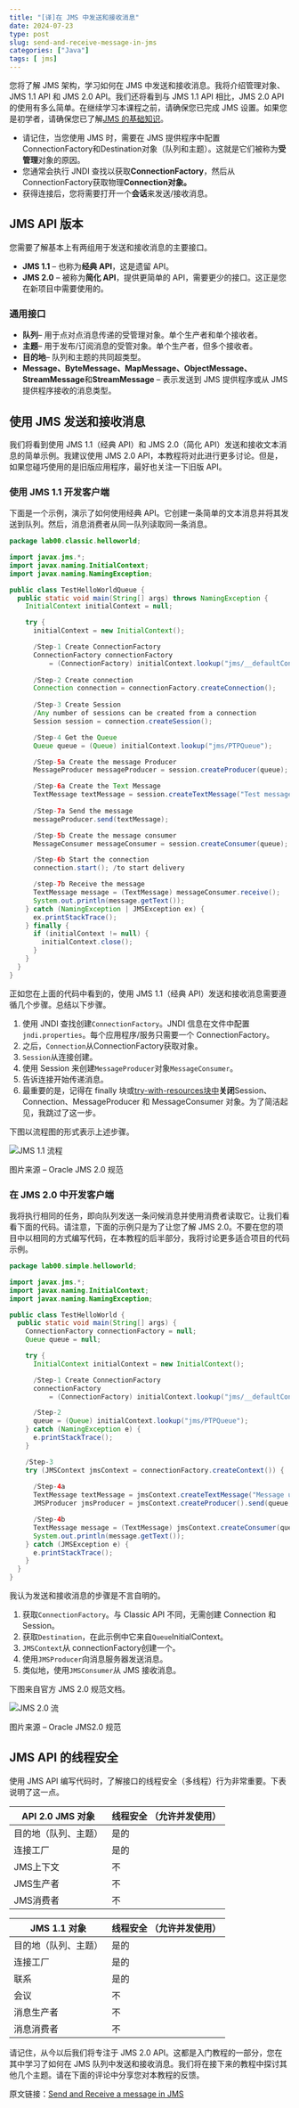 ```yaml
---
title: "[译]在 JMS 中发送和接收消息"
date: 2024-07-23
type: post
slug: send-and-receive-message-in-jms
categories: ["Java"]
tags: [ jms]
---
```


您将了解 JMS 架构，学习如何在 JMS 中发送和接收消息。我将介绍管理对象、JMS 1.1 API 和 JMS 2.0 API。我们还将看到与 JMS 1.1 API 相比，JMS 2.0 API 的使用有多么简单。在继续学习本课程之前，请确保您已完成 JMS 设置。如果您是初学者，请确保您已了解[JMS 的基础知识](https://jstobigdata.com/jms/jms-introduction-java-message-service/)。

- 请记住，当您使用 JMS 时，需要在 JMS 提供程序中配置ConnectionFactory和Destination对象（队列和主题）。这就是它们被称为**受管理**对象的原因。
- 您通常会执行 JNDI 查找以获取**ConnectionFactory**，然后从 ConnectionFactory获取物理**Connection对象。**
- 获得连接后，您将需要打开一个**会话**来发送/接收消息。

## JMS API 版本

您需要了解基本上有两组用于发送和接收消息的主要接口。

- **JMS 1.1** – 也称为**经典 API**，这是遗留 API。
- **JMS 2.0** – 被称为**简化 API**，提供更简单的 API，需要更少的接口。这正是您在新项目中需要使用的。

### 通用接口

- **队列**– 用于点对点消息传递的受管理对象。单个生产者和单个接收者。
- **主题**– 用于发布/订阅消息的受管对象。单个生产者，但多个接收者。
- **目的地**– 队列和主题的共同超类型。
- **Message、ByteMessage、MapMessage、ObjectMessage、StreamMessage**和**StreamMessage** – 表示发送到 JMS 提供程序或从 JMS 提供程序接收的消息类型。

## 使用 JMS 发送和接收消息

我们将看到使用 JMS 1.1（经典 API）和 JMS 2.0（简化 API）发送和接收文本消息的简单示例。我建议使用 JMS 2.0 API，本教程将对此进行更多讨论。但是，如果您碰巧使用的是旧版应用程序，最好也关注一下旧版 API。

### 使用 JMS 1.1 开发客户端

下面是一个示例，演示了如何使用经典 API。它创建一条简单的文本消息并将其发送到队列。然后，消息消费者从同一队列读取同一条消息。

```Java
package lab00.classic.helloworld;

import javax.jms.*;
import javax.naming.InitialContext;
import javax.naming.NamingException;

public class TestHelloWorldQueue {
  public static void main(String[] args) throws NamingException {
    InitialContext initialContext = null;

    try {
      initialContext = new InitialContext();

      /Step-1 Create ConnectionFactory
      ConnectionFactory connectionFactory
          = (ConnectionFactory) initialContext.lookup("jms/__defaultConnectionFactory");
 
      /Step-2 Create connection
      Connection connection = connectionFactory.createConnection();
 
      /Step-3 Create Session
      /Any number of sessions can be created from a connection
      Session session = connection.createSession();

      /Step-4 Get the Queue
      Queue queue = (Queue) initialContext.lookup("jms/PTPQueue");

      /Step-5a Create the message Producer
      MessageProducer messageProducer = session.createProducer(queue);

      /Step-6a Create the Text Message
      TextMessage textMessage = session.createTextMessage("Test message - Hello");
 
      /Step-7a Send the message
      messageProducer.send(textMessage);

      /Step-5b Create the message consumer
      MessageConsumer messageConsumer = session.createConsumer(queue);

      /Step-6b Start the connection
      connection.start(); /to start delivery

      /step-7b Receive the message
      TextMessage message = (TextMessage) messageConsumer.receive();
      System.out.println(message.getText());
    } catch (NamingException | JMSException ex) {
      ex.printStackTrace();
    } finally {
      if (initialContext != null) {
        initialContext.close();
      }
    }
  }
}
```

正如您在上面的代码中看到的，使用 JMS 1.1（经典 API）发送和接收消息需要遵循几个步骤。总结以下步骤。

1. 使用 JNDI 查找创建`ConnectionFactory`。JNDI 信息在文件中配置`jndi.properties`。每个应用程序/服务只需要一个 ConnectionFactory。
2. 之后，`Connection`从ConnectionFactory获取对象。
3. `Session`从连接创建。
4. 使用 Session 来创建`MessageProducer`对象`MessageConsumer`。
5. 告诉连接开始传递消息。
6. 最重要的是，记得在 finally 块或[try-with-resources块中](https://docs.oracle.com/javase/tutorial/essential/exceptions/tryResourceClose.html)**关闭**Session、Connection、MessageProducer 和 MessageConsumer 对象。为了简洁起见，我跳过了这一步。

下图以流程图的形式表示上述步骤。

![JMS 1.1 流程](../../../static/images/JMS-1.1-Specification-min.webp)

图片来源 – Oracle JMS 2.0 规范

### 在 JMS 2.0 中开发客户端

我将执行相同的任务，即向队列发送一条问候消息并使用消费者读取它。让我们看看下面的代码。请注意，下面的示例只是为了让您了解 JMS 2.0。不要在您的项目中以相同的方式编写代码，在本教程的后半部分，我将讨论更多适合项目的代码示例。

```java
package lab00.simple.helloworld;

import javax.jms.*;
import javax.naming.InitialContext;
import javax.naming.NamingException;

public class TestHelloWorld {
  public static void main(String[] args) {
    ConnectionFactory connectionFactory = null;
    Queue queue = null;

    try {
      InitialContext initialContext = new InitialContext();

      /Step-1 Create ConnectionFactory
      connectionFactory
          = (ConnectionFactory) initialContext.lookup("jms/__defaultConnectionFactory");

      /Step-2
      queue = (Queue) initialContext.lookup("jms/PTPQueue");
    } catch (NamingException e) {
      e.printStackTrace();
    }

    /Step-3
    try (JMSContext jmsContext = connectionFactory.createContext()) {
 
      /Step-4a
      TextMessage textMessage = jmsContext.createTextMessage("Message using JMS 2.0");
      JMSProducer jmsProducer = jmsContext.createProducer().send(queue, textMessage);

      /Step-4b
      TextMessage message = (TextMessage) jmsContext.createConsumer(queue).receive();
      System.out.println(message.getText());
    } catch (JMSException e) {
      e.printStackTrace();
    }
  }
}
```

我认为发送和接收消息的步骤是不言自明的。

1. 获取`ConnectionFactory`。与 Classic API 不同，无需创建 Connection 和 Session。
2. 获取`Destination`，在此示例中它来自`Queue`InitialContext。
3. `JMSContext`从 connectionFactory创建一个。
4. 使用`JMSProducer`向消息服务器发送消息。
5. 类似地，使用`JMSConsumer`从 JMS 接收消息。

下图来自官方 JMS 2.0 规范文档。

![JMS 2.0 流](../../../static/images/JMS-2.0-Specification-min.webp)

图片来源 – Oracle JMS2.0 规范

## JMS API 的线程安全

使用 JMS API 编写代码时，了解接口的线程安全（多线程）行为非常重要。下表说明了这一点。

| **API 2.0 JMS 对象** | **线程安全** （允许并发使用） |
| -------------------- | ----------------------------- |
| 目的地（队列、主题） | 是的                          |
| 连接工厂             | 是的                          |
| JMS上下文            | 不                            |
| JMS生产者            | 不                            |
| JMS消费者            | 不                            |

| **JMS 1.1 对象**     | **线程安全** （允许并发使用） |
| -------------------- | ----------------------------- |
| 目的地（队列、主题） | 是的                          |
| 连接工厂             | 是的                          |
| 联系                 | 是的                          |
| 会议                 | 不                            |
| 消息生产者           | 不                            |
| 消息消费者           | 不                            |

请记住，从今以后我们将专注于 JMS 2.0 API。这都是入门教程的一部分，您在其中学习了如何在 JMS 队列中发送和接收消息。我们将在接下来的教程中探讨其他几个主题。请在下面的评论中分享您对本教程的反馈。



原文链接：[Send and Receive a message in JMS](https://jstobigdata.com/jms/send-and-receive-message-in-jms/)

